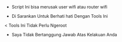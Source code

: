 - Script Ini  bisa merusak user wifi atau router wifi


- Di Sarankan Untuk Berhati hati Dengan Tools Ini





< Tools Ini Tidak Perlu Ngeroot


- Saya Tidak  Bertanggung Jawab Atas Kelakuan Anda


